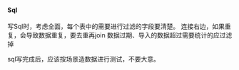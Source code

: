 #### Sql
写Sql时，考虑全面，每个表中的需要进行过滤的字段要清楚。
连接右边，如果重复，会导致数据重复，要去重再join
数据过期、导入的数据超过需要统计的应过滤掉

sql写完成后，应该按场景造数据进行测试，不要大意。
